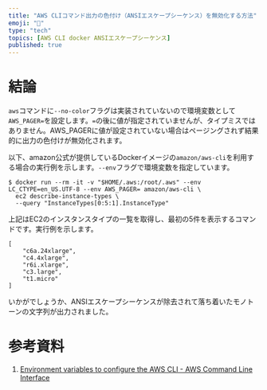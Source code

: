```yaml
---
title: "AWS CLIコマンド出力の色付け（ANSIエスケープシーケンス）を無効化する方法"
emoji: "🐥"
type: "tech"
topics: [AWS CLI docker ANSIエスケープシーケンス]
published: true
---
```

# 結論

`aws`コマンドに`--no-color`フラグは実装されていないので環境変数として`AWS_PAGER=`を設定します。`=`の後に値が指定されていませんが、タイプミスではありません。AWS_PAGERに値が設定されていない場合はページングされず結果的に出力の色付けが無効化されます。

以下、amazon公式が提供しているDockerイメージの`amazon/aws-cli`を利用する場合の実行例を示します。`--env`フラグで環境変数を指定しています。

```console
$ docker run --rm -it -v "$HOME/.aws:/root/.aws" --env LC_CTYPE=en_US.UTF-8 --env AWS_PAGER= amazon/aws-cli \
  ec2 describe-instance-types \
  --query "InstanceTypes[0:5:1].InstanceType"
```

上記はEC2のインスタンスタイプの一覧を取得し、最初の5件を表示するコマンドです。実行例を示します。

```text
[
    "c6a.24xlarge",
    "c4.4xlarge",
    "r6i.xlarge",
    "c3.large",
    "t1.micro"
]
```

いかがでしょうか、ANSIエスケープシーケンスが除去されて落ち着いたモノトーンの文字列が出力されました。

# 参考資料

1. [Environment variables to configure the AWS CLI - AWS Command Line Interface](https://docs.aws.amazon.com/cli/latest/userguide/cli-configure-envvars.html)

